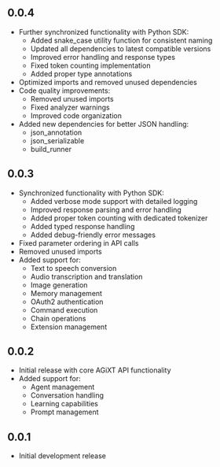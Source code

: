 ## 0.0.4

* Further synchronized functionality with Python SDK:
  * Added snake_case utility function for consistent naming
  * Updated all dependencies to latest compatible versions
  * Improved error handling and response types
  * Fixed token counting implementation
  * Added proper type annotations
* Optimized imports and removed unused dependencies
* Code quality improvements:
  * Removed unused imports
  * Fixed analyzer warnings
  * Improved code organization
* Added new dependencies for better JSON handling:
  * json_annotation
  * json_serializable
  * build_runner

## 0.0.3

* Synchronized functionality with Python SDK:
  * Added verbose mode support with detailed logging
  * Improved response parsing and error handling
  * Added proper token counting with dedicated tokenizer
  * Added typed response handling
  * Added debug-friendly error messages
* Fixed parameter ordering in API calls
* Removed unused imports
* Added support for:
  * Text to speech conversion
  * Audio transcription and translation
  * Image generation
  * Memory management
  * OAuth2 authentication
  * Command execution
  * Chain operations
  * Extension management

## 0.0.2

* Initial release with core AGiXT API functionality
* Added support for:
  * Agent management
  * Conversation handling
  * Learning capabilities
  * Prompt management

## 0.0.1

* Initial development release